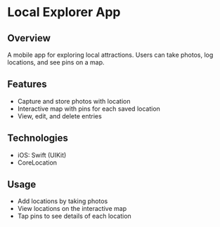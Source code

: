 # Local Explorer App

## Overview
A mobile app for exploring local attractions. Users can take photos, log locations, and see pins on a map.

## Features
- Capture and store photos with location
- Interactive map with pins for each saved location
- View, edit, and delete entries

## Technologies
- iOS: Swift (UIKit)
- CoreLocation

## Usage
- Add locations by taking photos
- View locations on the interactive map
- Tap pins to see details of each location
